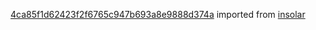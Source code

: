 [4ca85f1d62423f2f6765c947b693a8e9888d374a](https://github.com/insolar/insolar/commit/4ca85f1d62423f2f6765c947b693a8e9888d374a) imported from [insolar](https://github.com/insolar/insolar)
